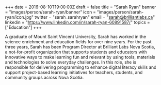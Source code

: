 +++
date = 2016-08-10T19:00:00Z
draft = false
title = "Sarah Ryan"
banner = "images/person/sarah-ryan/banner"
icon = "images/person/sarah-ryan/icon.jpg"
twitter = "sarah_sarahryan"
email = "sarah@brilliantlabs.ca"
linkedin = "https://www.linkedin.com/in/sarah-ryan-60891587/"
topics = ["Education"]
+++

A graduate of Mount Saint Vincent University, Sarah has worked in the science enrichment and education fields for over nine years. For the past three years, Sarah has been Program Director at Brilliant Labs Nova Scotia, a not-for-profit organization that supports students and educators with innovative ways to make learning fun and relevant by using tools, materials and technologies to solve everyday challenges. In this role, she is responsible for delivering programming to enhance digital literacy skills and support project-based learning initiatives for teachers, students, and community groups across Nova Scotia.
